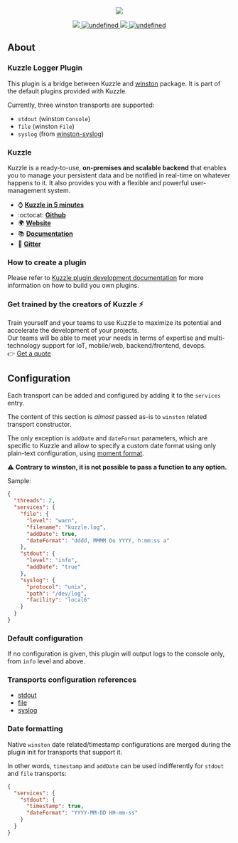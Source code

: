 <p align="center">
  <img src="https://user-images.githubusercontent.com/7868838/66318648-01cbcb80-e91c-11e9-8b83-d3eb6f29ddf9.png"/>
</p>
<p align="center">
  <a href="https://david-dm.org/kuzzleio/kuzzle-plugin-logger">
    <img src="https://david-dm.org/kuzzleio/kuzzle-plugin-logger.svg" />
  </a>
  <a href="https://travis-ci.com/kuzzleio/kuzzle-plugin-logger">
    <img alt="undefined" src="https://travis-ci.com/kuzzleio/kuzzle-plugin-logger.svg?branch=master">
  </a>
  <a href="https://codecov.io/gh/kuzzleio/kuzzle-plugin-logger">
    <img src="https://codecov.io/gh/kuzzleio/kuzzle-plugin-logger/branch/master/graph/badge.svg" />
  </a>
  <a href="https://github.com/kuzzleio/kuzzle-plugin-logger/blob/master/LICENSE">
    <img alt="undefined" src="https://img.shields.io/github/license/kuzzleio/kuzzle-plugin-logger.svg?style=flat">
  </a>
</p>

## About


### Kuzzle Logger Plugin

This plugin is a bridge between Kuzzle and [winston](https://www.npmjs.com/package/winston) package.
It is part of the default plugins provided with Kuzzle.

Currently, three winston transports are supported:

* `stdout` (winston `Console`)
* `file` (winston `File`)
* `syslog` (from [winston-syslog](https://www.npmjs.com/package/winston-syslog))

### Kuzzle

Kuzzle is a ready-to-use, **on-premises and scalable backend** that enables you to manage your persistent data and be notified in real-time on whatever happens to it. 
It also provides you with a flexible and powerful user-management system.

* :watch: __[Kuzzle in 5 minutes](https://kuzzle.io/company/about-us/kuzzle-in-5-minutes/)__
* :octocat: __[Github](https://github.com/kuzzleio/kuzzle)__
* :earth_africa: __[Website](https://kuzzle.io)__
* :books: __[Documentation](https://docs.kuzzle.io)__
* :email: __[Gitter](https://gitter.im/kuzzleio/kuzzle)__

### How to create a plugin

Please refer to [Kuzzle plugin development documentation](https://docs.kuzzle.io/core/1/plugins/essentials/introduction) for more information on how to build you own plugins.

### Get trained by the creators of Kuzzle :zap:

Train yourself and your teams to use Kuzzle to maximize its potential and accelerate the development of your projects.  
Our teams will be able to meet your needs in terms of expertise and multi-technology support for IoT, mobile/web, backend/frontend, devops.  
:point_right: [Get a quote](https://hubs.ly/H0jkfJ_0)

## Configuration

Each transport can be added and configured by adding it to the `services` entry.

The content of this section is _almost_ passed as-is to `winston` related transport constructor.

The only exception is `addDate` and `dateFormat` parameters, which are specific to Kuzzle and allow to specify a custom 
date format using only plain-text configuration, using [moment format](http://momentjs.com/docs/#/displaying/format/).

:warning: **Contrary to winston, it is not possible to pass a function to any option.**

Sample:

```json
{
  "threads": 2,
  "services": {
    "file": {
      "level": "warn",
      "filename": "kuzzle.log",
      "addDate": true,
      "dateFormat": "dddd, MMMM Do YYYY, h:mm:ss a"
    },
    "stdout": {
      "level": "info",
      "addDate": "true"
    },
    "syslog": {
      "protocol": "unix",
      "path": "/dev/log",
      "facility": "local6"
    }
  }
}
```

### Default configuration

If no configuration is given, this plugin will output logs to the console only, from `info` level and above.

### Transports configuration references

* [stdout](https://github.com/winstonjs/winston/blob/master/docs/transports.md#console-transport)
* [file](https://github.com/winstonjs/winston/blob/master/docs/transports.md#file-transport)
* [syslog](https://github.com/winstonjs/winston-syslog)

### Date formatting

Native `winston` date related/timestamp configurations are merged during the plugin init for transports that support it.

In other words, `timestamp` and `addDate` can be used indifferently for `stdout` and `file` transports: 

```json
{
  "services": {
    "stdout": {
      "timestamp": true,
      "dateFormat": "YYYY-MM-DD HH-mm-ss"
    }
  }
}
```

